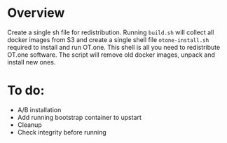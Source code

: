 # Overview
Create a single sh file for redistribution. Running ```build.sh``` will collect all docker images from S3 and create a single shell file ```otone-install.sh``` required to install and run OT.one. This shell is all you need to redistribute OT.one software. The script will remove old docker images, unpack and install new ones. 

# To do:
- A/B installation
- Add running bootstrap container to upstart
- Cleanup
- Check integrity before running
